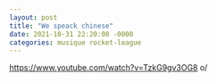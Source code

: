 ```yaml
---
layout: post
title: "We speack chinese"
date: 2021-10-31 22:20:00 -0000
categories: musique rocket-league
---
```


https://www.youtube.com/watch?v=TzkG9gv3OG8
 o/
